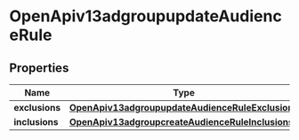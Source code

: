 # OpenApiv13adgroupupdateAudienceRule

## Properties
Name | Type | Description | Notes
------------ | ------------- | ------------- | -------------
**exclusions** | [**OpenApiv13adgroupupdateAudienceRuleExclusions**](OpenApiv13adgroupupdateAudienceRuleExclusions.md) |  |  [optional]
**inclusions** | [**OpenApiv13adgroupcreateAudienceRuleInclusions**](OpenApiv13adgroupcreateAudienceRuleInclusions.md) |  |  [optional]
